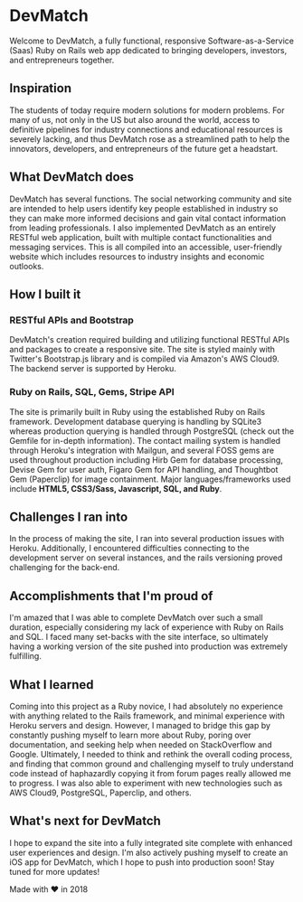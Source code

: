 # DevMatch
Welcome to DevMatch, a fully functional, responsive Software-as-a-Service (Saas) Ruby on Rails web app dedicated to bringing developers, investors, and entrepreneurs together.

## Inspiration
The students of today require modern solutions for modern problems. For many of us, not only in the US but also around the world, access to definitive pipelines for industry connections and educational resources is severely lacking, and thus DevMatch rose as a streamlined path to help the innovators, developers, and entrepreneurs of the future get a headstart.

## What DevMatch does
DevMatch has several functions. The social networking community and site are intended to help users identify key people established in industry so they can make more informed decisions and gain vital contact information from leading professionals. I also implemented DevMatch as an entirely RESTful web application, built with multiple contact functionalities and messaging services. This is all compiled into an accessible, user-friendly website which includes resources to industry insights and economic outlooks.

## How I built it
### RESTful APIs and Bootstrap
DevMatch's creation required building and utilizing functional RESTful APIs and packages to create a responsive site. The site is styled mainly with Twitter's Bootstrap.js library and is compiled via Amazon's AWS Cloud9. The backend server is supported by Heroku.

### Ruby on Rails, SQL, Gems, Stripe API
The site is primarily built in Ruby using the established Ruby on Rails framework. Development database querying is handling by SQLite3 whereas production querying is handled through PostgreSQL (check out the Gemfile for in-depth information). The contact mailing system is handled through Heroku's integration with Mailgun, and several FOSS gems are used throughout production including Hirb Gem for database processing, Devise Gem for user auth, Figaro Gem for API handling, and Thoughtbot Gem (Paperclip) for image containment. Major languages/frameworks used include **HTML5, CSS3/Sass, Javascript, SQL, and Ruby**.

## Challenges I ran into
In the process of making the site, I ran into several production issues with Heroku. Additionally, I encountered difficulties connecting to the development server on several instances, and the rails versioning proved challenging for the back-end.

## Accomplishments that I'm proud of
I'm amazed that I was able to complete DevMatch over such a small duration, especially considering my lack of experience with Ruby on Rails and SQL. I faced many set-backs with the site interface, so ultimately having a working version of the site pushed into production was extremely fulfilling.

## What I learned
Coming into this project as a Ruby novice, I had absolutely no experience with anything related to the Rails framework, and minimal experience with Heroku servers and design. However, I managed to bridge this gap by constantly pushing myself to learn more about Ruby, poring over documentation, and seeking help when needed on StackOverflow and Google. Ultimately, I needed to think and rethink the overall coding process, and finding that common ground and challenging myself to truly understand code instead of haphazardly copying it from forum pages really allowed me to progress. I was also able to experiment with new technologies such as AWS Cloud9, PostgreSQL, Paperclip, and others.

## What's next for DevMatch
I hope to expand the site into a fully integrated site complete with enhanced user experiences and design. I'm also actively pushing myself to create an iOS app for DevMatch, which I hope to push into production soon! Stay tuned for more updates!

Made with ♥ in 2018
